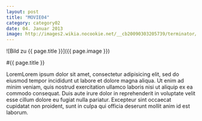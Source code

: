 ```yaml
---
layout: post
title: "MOVIE04"
category: category02
date: 04. Januar 2013
image: http://images2.wikia.nocookie.net/__cb20090303205739/terminator/de/images/c/c9/Arnold_schwarzenegger-terminator-3.jpg
---
```


![Bild zu {{ page.title }}]({{ page.image }})

#{{ page.title }}

LoremLorem ipsum dolor sit amet, consectetur adipisicing elit, sed do eiusmod
tempor incididunt ut labore et dolore magna aliqua. Ut enim ad minim veniam,
quis nostrud exercitation ullamco laboris nisi ut aliquip ex ea commodo
consequat. Duis aute irure dolor in reprehenderit in voluptate velit esse
cillum dolore eu fugiat nulla pariatur. Excepteur sint occaecat cupidatat non
proident, sunt in culpa qui officia deserunt mollit anim id est laborum.